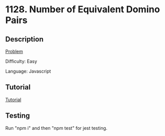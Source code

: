# 1128. Number of Equivalent Domino Pairs

## Description

[Problem](https://leetcode.com/problems/number-of-equivalent-domino-pairs/)

Difficulty: Easy

Language: Javascript

## Tutorial

[Tutorial](https://youtu.be/yItM3f2ZiUg)

## Testing

Run "npm i" and then "npm test" for jest testing.
